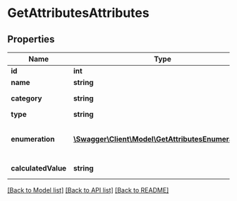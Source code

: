 # GetAttributesAttributes

## Properties
Name | Type | Description | Notes
------------ | ------------- | ------------- | -------------
**id** | **int** | ID of the attribute | 
**name** | **string** | Name of the attribute | 
**category** | **string** | Category of the attribute | 
**type** | **string** | Type of the attribute | [optional] 
**enumeration** | [**\Swagger\Client\Model\GetAttributesEnumeration[]**](GetAttributesEnumeration.md) | Parameter only available for \&quot;category\&quot; type attributes. | [optional] 
**calculatedValue** | **string** | Calculated value formula | [optional] 

[[Back to Model list]](../README.md#documentation-for-models) [[Back to API list]](../README.md#documentation-for-api-endpoints) [[Back to README]](../README.md)


